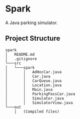 # Spark
A Java parking simulator.

## Project Structure
```
spark
│   README.md
│   .gitignore    
└───src
│   └───spark
│       │   AdHocCar.java
│       │   Car.java
│       │   CarQueue.java
│       │   Location.java
│       │   Main.java
│       │   ParkingPassCar.java
│       │   Simulator.java
│       │   SimulatorView.java
└───out
    │   (Compiled files)
```
